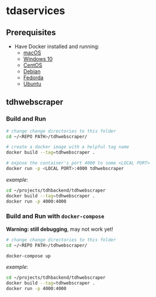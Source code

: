 # tdaservices

## Prerequisites

- Have Docker installed and running:
    - [macOS](https://docs.docker.com/docker-for-mac/install/)
    - [Windows 10](https://docs.docker.com/docker-for-windows/install/)
    - [CentOS](https://docs.docker.com/install/linux/docker-ce/centos/)
    - [Debian](https://docs.docker.com/install/linux/docker-ce/debian/)
    - [Fedorda](https://docs.docker.com/install/linux/docker-ce/fedora/)
    - [Ubuntu](https://docs.docker.com/install/linux/docker-ce/ubuntu/)

## tdhwebscraper

### Build and Run

```sh
# change change directories to this folder
cd ~/<REPO PATH>/tdhwebscraper/

# create a docker image with a helpful tag name
docker build --tag=tdhwebscraper .

# expose the container's port 4000 to some <LOCAL PORT>
docker run -p <LOCAL PORT>:4000 tdhwebscraper
```

_example_:

```sh
cd ~/projects/tdhbackend/tdhwebscraper
docker build --tag=tdhwebscraper .
docker run -p 4000:4000
```

### Build and Run with `docker-compose`

**Warning: still debugging**, may not work yet!

```sh
# change change directories to this folder
cd ~/<REPO PATH>/tdhwebscraper/

docker-compose up
```

_example_:

```sh
cd ~/projects/tdhbackend/tdhwebscraper
docker build --tag=tdhwebscraper .
docker run -p 4000:4000
```
